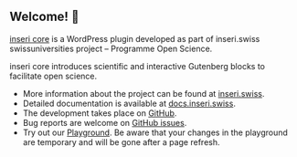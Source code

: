 ## Welcome! 👋

[inseri core](https://wordpress.org/plugins/inseri-core/) is a WordPress plugin developed as part of inseri.swiss swissuniversities project – Programme Open Science.

inseri core introduces scientific and interactive Gutenberg blocks to facilitate open science. 

- More information about the project can be found at [inseri.swiss](https://inseri.swiss/).
- Detailed documentation is available at [docs.inseri.swiss](https://docs.inseri.swiss/).
- The development takes place on [GitHub](https://github.com/inseri-swiss/inseri-core-wp).
- Bug reports are welcome on [GitHub issues](https://github.com/inseri-swiss/inseri-swiss/issues).
- Try out our [Playground](https://inseri.swiss/playground/). Be aware that your changes in the playground are temporary and will be gone after a page refresh.


<!--

**Here are some ideas to get you started:**

🙋‍♀️ A short introduction - what is your organization all about?
🌈 Contribution guidelines - how can the community get involved?
👩‍💻 Useful resources - where can the community find your docs? Is there anything else the community should know?
🍿 Fun facts - what does your team eat for breakfast?
🧙 Remember, you can do mighty things with the power of [Markdown](https://docs.github.com/github/writing-on-github/getting-started-with-writing-and-formatting-on-github/basic-writing-and-formatting-syntax)
-->
